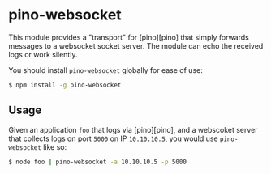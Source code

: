 # pino-websocket

This module provides a "transport" for [pino][pino] that simply forwards
messages to a websocket socket server. The module can echo the received
logs or work silently.

You should install `pino-websocket` globally for ease of use:

```bash
$ npm install -g pino-websocket
```

[pino-websocket]: https://www.npmjs.com/package/pino-websocket

## Usage

Given an application `foo` that logs via [pino][pino], and a webscoket server
that collects logs on port `5000` on IP `10.10.10.5`, you would use `pino-websocket`
like so:

```bash
$ node foo | pino-websocket -a 10.10.10.5 -p 5000
```